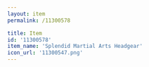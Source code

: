 ```yaml
---
layout: item
permalink: /11300578

title: Item
id: '11300578'
item_name: 'Splendid Martial Arts Headgear'
icon_url: '11300547.png'
---
```

